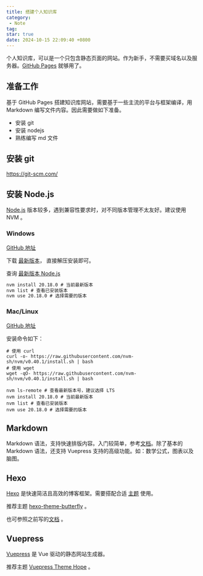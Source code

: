 ```yaml
---
title: 搭建个人知识库
category:
 - Note
tag:
star: true
date: 2024-10-15 22:09:40 +0800
---
```


个人知识库，可以是一个只包含静态页面的网站。作为新手，不需要买域名以及服务器。[GitHub Pages](https://pages.github.com/) 就够用了。 

<!-- more -->

## 准备工作

基于 GitHub Pages 搭建知识库网站，需要基于一些主流的平台与框架编译，用 Markdown 编写文件内容。因此需要做如下准备。

- 安装 git
- 安装 nodejs
- 熟练编写 md 文件

## 安装 git

https://git-scm.com/

## 安装 Node.js

[Node.js](https://nodejs.org/zh-cn) 版本较多，遇到兼容性要求时，对不同版本管理不太友好。建议使用 NVM 。

### Windows

[GitHub 地址](https://github.com/coreybutler/nvm-windows)

下载 [最新版本](https://github.com/coreybutler/nvm-windows/releases)， 直接解压安装即可。

查询 [最新版本 Node.js](https://nodejs.org/zh-cn/download/prebuilt-installer)

```cmd
nvm install 20.18.0 # 当前最新版本
nvm list # 查看已安装版本
nvm use 20.18.0 # 选择需要的版本
```

### Mac/Linux

[GitHub 地址](https://github.com/nvm-sh/nvm)

安装命令如下：

```shell
# 使用 curl
curl -o- https://raw.githubusercontent.com/nvm-sh/nvm/v0.40.1/install.sh | bash
# 使用 wget
wget -qO- https://raw.githubusercontent.com/nvm-sh/nvm/v0.40.1/install.sh | bash

nvm ls-remote # 查看最新版本号，建议选择 LTS
nvm install 20.18.0 # 当前最新版本
nvm list # 查看已安装版本
nvm use 20.18.0 # 选择需要的版本
```

## Markdown

Markdown 语法，支持快速排版内容。入门较简单，参考[文档](markdown)。除了基本的 Markdown 语法，还支持 Vuepress 支持的高级功能。如：数学公式，图表以及脑图。

## Hexo

[Hexo](https://hexo.io/zh-cn/) 是快速简洁且高效的博客框架。需要搭配合适 [主题](https://hexo.io/themes/) 使用。

推荐主题 [hexo-theme-butterfly](https://github.com/jerryc127/hexo-theme-butterfly) 。

也可参照之前写的[文档](hexo-basic) 。

## Vuepress

[Vuepress](https://vuepress.vuejs.org/zh/) 是 Vue 驱动的静态网站生成器。

推荐主题 [Vuepress Theme Hope](https://theme-hope.vuejs.press/) 。